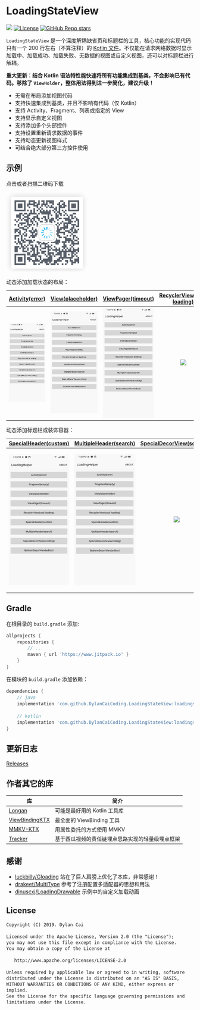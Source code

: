 # LoadingStateView

[![](https://www.jitpack.io/v/DylanCaiCoding/LoadingStateView.svg)](https://www.jitpack.io/#DylanCaiCoding/LoadingLoadingStateView) 
[![License](https://img.shields.io/badge/License-Apache--2.0-blue.svg)](https://github.com/DylanCaiCoding/LoadingStateView/blob/master/LICENSE)
[![GitHub Repo stars](https://img.shields.io/github/stars/DylanCaiCoding/LoadingStateView?style=social)](https://github.com/DylanCaiCoding/LoadingStateView)

`LoadingStateView` 是一个深度解耦缺省页和标题栏的工具，核心功能的实现代码只有一个 200 行左右（不算注释）的 [Kotlin 文件](https://github.com/DylanCaiCoding/LoadingStateView/blob/master/loadingstateview/src/main/java/com/dylanc/loadingstateview/LoadingStateView.kt)。不仅能在请求网络数据时显示加载中、加载成功、加载失败、无数据的视图或自定义视图，还可以对标题栏进行解耦。

**重大更新：结合 Kotlin 语法特性能快速将所有功能集成到基类，不会影响已有代码。移除了 `ViewHolder`，整体用法得到进一步简化，建议升级！**

- 无需在布局添加视图代码
- 支持快速集成到基类，并且不影响有代码（仅 Kotlin）
- 支持 Activity、Fragment、列表或指定的 View
- 支持显示自定义视图
- 支持添加多个头部控件
- 支持设置重新请求数据的事件
- 支持动态更新视图样式
- 可结合绝大部分第三方控件使用

## 示例

点击或者扫描二维码下载

[![QR code](img/app_download_qr_code.png)](https://www.pgyer.com/loadinghelper)

动态添加加载状态的布局：

| [Activity(error)](https://github.com/DylanCaiCoding/LoadingStateView/blob/master/sample-java/src/main/java/com/dylanc/loadingstateview/sample/java/ui/ActErrorActivity.java) | [View(placeholder)](https://github.com/DylanCaiCoding/LoadingStateView/blob/master/sample-java/src/main/java/com/dylanc/loadingstateview/sample/java/ui/ViewPlaceholderActivity.java) | [ViewPager(timeout)](https://github.com/DylanCaiCoding/LoadingStateView/blob/master/sample-java/src/main/java/com/dylanc/loadingstateview/sample/java/ui/ViewPagerActivity.java) | [RecyclerView(cool loading)](https://github.com/DylanCaiCoding/LoadingStateView/blob/master/sample-java/src/main/java/com/dylanc/loadingstateview/sample/java/ui/RecyclerViewActivity.java) |
| :----------------------------------------------------------: | :----------------------------------------------------------: | :----------------------------------------------------------: | :----------------------------------------------------------: |
|                 ![](gif/activity_error.gif)                  |                ![](gif/view_placeholder.gif)                 |                ![](gif/viewpager_timeout.gif)                |              ![](gif/recyclerview_loading.gif)               |

动态添加标题栏或装饰容器：

| [SpecialHeader(custom)](https://github.com/DylanCaiCoding/LoadingStateView/blob/master/sample-java/src/main/java/com/dylanc/loadingstateview/sample/java/ui/CustomHeaderActivity.java) | [MultipleHeader(search)](https://github.com/DylanCaiCoding/LoadingStateView/blob/master/sample-java/src/main/java/com/dylanc/loadingstateview/sample/java/ui/MultipleHeaderActivity.java) | [SpecialDecorView(scrolling)](https://github.com/DylanCaiCoding/LoadingStateView/blob/master/sample-java/src/main/java/com/dylanc/loadingstateview/sample/java/ui/ScrollingToolbarActivity.java) | [BottomDecorView(editor)](https://github.com/DylanCaiCoding/LoadingStateView/blob/master/sample-java/src/main/java/com/dylanc/loadingstateview/sample/java/ui/BottomEditorActivity.java) |
| :----------------------------------------------------------: | :----------------------------------------------------------: | :----------------------------------------------------------: | :----------------------------------------------------------: |
|              ![](gif/special_header_custom.gif)              |             ![](gif/multiple_header_search.gif)              |             ![](gif/special_decor_scrolling.gif)             |               ![](gif/bottom_decor_editor.gif)               |

## Gradle

在根目录的 `build.gradle` 添加:

```groovy
allprojects {
    repositories {
        // ...
        maven { url 'https://www.jitpack.io' }
    }
}
```

在模块的 `build.gradle` 添加依赖：

```groovy
dependencies {
    // java
    implementation 'com.github.DylanCaiCoding.LoadingStateView:loadingstateview:4.0.1'
    
    // kotlin
    implementation 'com.github.DylanCaiCoding.LoadingStateView:loadingstateview-ktx:4.0.1'
}
```

## 更新日志

[Releases](https://github.com/DylanCaiCoding/LoadingStateView/releases)

## 作者其它的库

| 库                                                           | 简介                                           |
| ------------------------------------------------------------ | ---------------------------------------------- |
| [Longan](https://github.com/DylanCaiCoding/Longan)           | 可能是最好用的 Kotlin 工具库                  |
| [ViewBindingKTX](https://github.com/DylanCaiCoding/ViewBindingKTX) | 最全面的 ViewBinding 工具                      |
| [MMKV-KTX](https://github.com/DylanCaiCoding/MMKV-KTX)       | 用属性委托的方式使用 MMKV                              |
| [Tracker](https://github.com/DylanCaiCoding/Tracker)         | 基于西瓜视频的责任链埋点思路实现的轻量级埋点框架          |

## 感谢

- [luckbilly/Gloading](https://github.com/luckybilly/Gloading) 站在了巨人肩膀上优化了本库，非常感谢！
- [drakeet/MultiType](https://github.com/drakeet/MultiType) 参考了注册配置多适配器的思想和用法
- [dinuscxj/LoadingDrawable](https://github.com/dinuscxj/LoadingDrawable) 示例中的自定义加载动画

## License

```
Copyright (C) 2019. Dylan Cai

Licensed under the Apache License, Version 2.0 (the "License");
you may not use this file except in compliance with the License.
You may obtain a copy of the License at

   http://www.apache.org/licenses/LICENSE-2.0

Unless required by applicable law or agreed to in writing, software
distributed under the License is distributed on an "AS IS" BASIS,
WITHOUT WARRANTIES OR CONDITIONS OF ANY KIND, either express or implied.
See the License for the specific language governing permissions and
limitations under the License.
```
